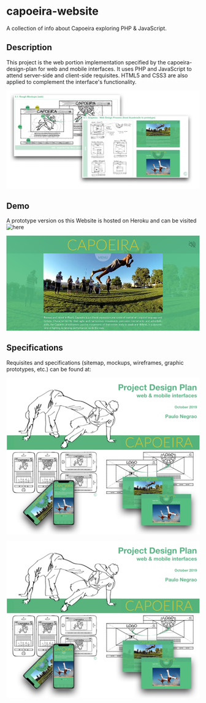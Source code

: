 # capoeira-website
A collection of info about Capoeira exploring PHP & JavaScript.
## Description
This project is the web portion implementation specified by the capoeira-design-plan for web and mobile interfaces.
It uses PHP and JavaScript to attend server-side and client-side requisites. HTML5 and CSS3 are also applied to complement the interface's functionality.

![Capoeira Project Desciption](https://github.com/paulonegrao/capoeira-website/blob/master/images/project-description.png)

## Demo
A prototype version os this Website is hosted on Heroku and can be visited ![here](https://capoeira-website.herokuapp.com/)


[![Capoeira Design Plan](https://github.com/paulonegrao/capoeira-website/blob/master/images/capoeira-website-thumbnail.png)](https://capoeira-website.herokuapp.com/)

## Specifications
Requisites and specifications (sitemap, mockups, wireframes, graphic prototypes, etc.) can be found at:

![Capoeira Design Plan](https://github.com/paulonegrao/capoeira-website/blob/master/images/project-design-plan.png)

[![Capoeira Design Plan](https://github.com/paulonegrao/capoeira-website/blob/master/images/project-design-plan.png)](https://github.com/paulonegrao/capoeira-design-plan/blob/master/PauloNegrao_Major_Project%20_Part_A.pdf)


